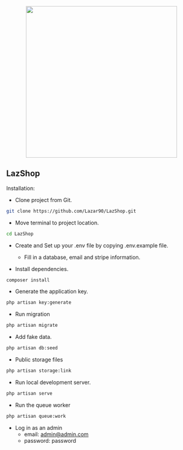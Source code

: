 <p align="center"><a href="https://laravel.com" target="_blank"><img src="https://raw.githubusercontent.com/laravel/art/master/logo-lockup/5%20SVG/2%20CMYK/1%20Full%20Color/laravel-logolockup-cmyk-red.svg" width="400"></a></p>


##  LazShop

Installation: 

- Clone project from Git.
```bash
git clone https://github.com/Lazar90/LazShop.git
```

- Move terminal to project location.
```bash
cd LazShop
```
- Create and Set up your .env file by copying .env.example file.
    * Fill in a database, email and stripe information.
    
- Install dependencies.
```bash
composer install
```

-  Generate the application key.
```bash
php artisan key:generate
``````

- Run migration 
```bash
php artisan migrate
``````

- Add fake data.
```bash
php artisan db:seed
``````

- Public storage files
```bash
php artisan storage:link
``````

- Run local development server.
```bash
php artisan serve
``````

- Run the queue worker 
```bash
php artisan queue:work
````````````

- Log in as an admin
    * email: admin@admin.com
    * password: password
     
